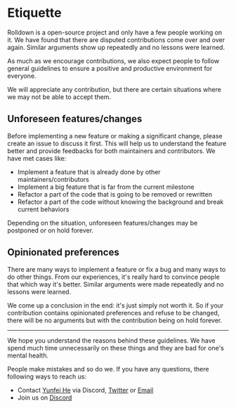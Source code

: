 # Etiquette

Rolldown is a open-source project and only have a few people working on it. We have found that there are disputed contributions come over and over again. Similar arguments show up repeatedly and no lessons were learned.

As much as we encourage contributions, we also expect people to follow general guidelines to ensure a positive and productive environment for everyone.

We will appreciate any contribution, but there are certain situations where we may not be able to accept them.

## Unforeseen features/changes

Before implementing a new feature or making a significant change, please create an issue to discuss it first. This will help us to understand the feature better and provide feedbacks for both maintainers and contributors. We have met cases like:

- Implement a feature that is already done by other maintainers/contributors
- Implement a big feature that is far from the current milestone
- Refactor a part of the code that is going to be removed or rewritten
- Refactor a part of the code without knowing the background and break current behaviors

Depending on the situation, unforeseen features/changes may be postponed or on hold forever.

## Opinionated preferences

There are many ways to implement a feature or fix a bug and many ways to do other things. From our experiences, it's really hard to convince people that which way it's better. Similar arguments were made repeatedly and no lessons were learned.

We come up a conclusion in the end: it's just simply not worth it. So if your contribution contains opinionated preferences and refuse to be changed, there will be no arguments but with the contribution being on hold forever.

---

We hope you understand the reasons behind these guidelines. We have spend much time unnecessarily on these things and they are bad for one's mental health.

People make mistakes and so do we. If you have any questions, there following ways to reach us:

- Contact [Yunfei He](https://github.com/hyf0) via Discord, [Twitter](https://twitter.com/hyf0) or [Email](mailto:i.heyunfei@gmail.com)
- Join us on [Discord](https://chat.rolldown.rs)
